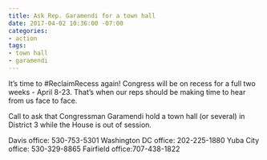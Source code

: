 ```yaml
---
title: Ask Rep. Garamendi for a town hall
date: 2017-04-02 10:36:00 -07:00
categories:
- action
tags:
- town hall
- garamendi
---
```


It’s time to #ReclaimRecess again! Congress will be on recess for a full two weeks - April 8-23. That’s when our reps should be making time to hear from us face to face. 

Call to ask that Congressman Garamendi hold a town hall (or several) in District 3 while the House is out of session.

Davis office: 530-753-5301
Washington DC office: 202-225-1880
Yuba City office: 530-329-8865
Fairfield office:707-438-1822 